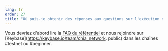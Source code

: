 ```yaml
---
lang: fr
order: 27
title: "Où puis-je obtenir des réponses aux questions sur l'exécution de Chia?"
---
```


Vous devriez d'abord lire la [FAQ du référentiel](https://github.com/Chia-Network/chia-blockchain/wiki/FAQ) et nous rejoindre sur [Keybase](https://keybase.io/team/chia_network. public) dans les chaînes #testnet ou #beginner.
